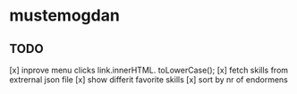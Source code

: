 # mustemogdan

## TODO

[x] inprove menu clicks link.innerHTML. toLowerCase();
[x] fetch skills from extrernal json file
[x] show differit favorite skills
[x] sort by nr of endormens